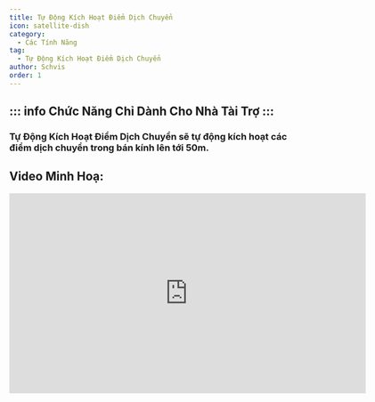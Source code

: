 ```yaml
---
title: Tự Động Kích Hoạt Điểm Dịch Chuyển
icon: satellite-dish
category:
  - Các Tính Năng
tag:
  - Tự Động Kích Hoạt Điểm Dịch Chuyển
author: Schvis
order: 1
---
```

::: info Chức Năng Chỉ Dành Cho Nhà Tài Trợ
:::
---
### Tự Động Kích Hoạt Điểm Dịch Chuyển sẽ tự động kích hoạt các điểm dịch chuyển trong bán kính lên tới 50m.

## Video Minh Hoạ:

<div class="iframe-container"><iframe width="640" height="360" src="https://www.youtube.com/embed/qstBErr9mJ0?list=PL5eI1Tb64p56g27qfYk7VuFTz4FK6YrKa" title="Korepi - AutoActivateTP (Sponsor)" frameborder="0" allow="accelerometer; autoplay; clipboard-write; encrypted-media; gyroscope; picture-in-picture; web-share" allowfullscreen></iframe></div>

